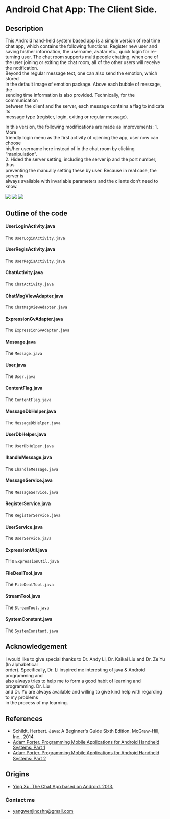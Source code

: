 # Android Chat App: The Client Side.

## Description
This Android hand-held system based app is a simple version of real time  
chat app, which contains the following functions: Register new user and  
saving his/her information, the username, avatar etc., quick login for re-  
turning user. The chat room supports multi people chatting, when one of  
the user joining or exiting the chat room, all of the other users will receive  
the notification.   
Beyond the regular message text, one can also send the emotion, which stored  
in the default image of emotion package. Above each bubble of message, the  
sending time information is also provided. Technically, for the communication  
between the client and the server, each message contains a flag to indicate its  
message type (register, login, exiting or regular message).  

In this version, the following modifications are made as improvements: 1. More   
friendly login menu as the first activity of opening the app, user now can choose  
his/her username here instead of in the chat room by clicking “manipulation”.  
2. Hided the server setting, including the server ip and the port number, thus  
preventing the manually setting these by user. Because in real case, the server is  
always available with invariable parameters and the clients don’t need to know.

![](https://raw.githubusercontent.com/insogin/AppChatRoom6.3/master/screenshot1/login.jpg)
![](https://raw.githubusercontent.com/insogin/AppChatRoom6.3/master/screenshot1/register.jpg)
![](https://raw.githubusercontent.com/insogin/AppChatRoom6.3/master/screenshot1/chat.jpg)


## Outline of the code

#### UserLoginActivity.java
The `UserLoginActivity.java`

#### UserRegisActivity.java
The `UserRegisActivity.java`

#### ChatActivity.java
The `ChatActivity.java`

#### ChatMsgViewAdapter.java
The `ChatMsgViewAdapter.java`

#### ExpressionGvAdapter.java
The `ExpressionGvAdapter.java`

#### Message.java
The `Message.java`

#### User.java
The `User.java`

#### ContentFlag.java
The `ContentFlag.java`

#### MessageDbHelper.java
The `MessageDbHelper.java`

#### UserDbHelper.java
The `UserDbHelper.java`

#### IhandleMessage.java
The `IhandleMessage.java`

#### MessageService.java
The `MessageService.java`

#### RegisterService.java
The `RegisterService.java`

#### UserService.java
The `UserService.java`

#### ExpressionUtil.java
THe `ExpressionUtil.java`

#### FileDealTool.java
The `FileDealTool.java`

#### StreamTool.java
The `StreamTool.java`

#### SystemConstant.java
The `SystemConstant.java`


## Acknowledgement
I would like to give special thanks to Dr. Andy Li, Dr. Kaikai Liu and Dr. Ze Yu (In alphabetical  
order). Specifically, Dr. Li inspired me  interesting of java & Android programming and  
also always tries to help me to form a good habit of learning and programming. Dr. Liu  
and Dr. Yu are always available and willing to give kind help with regarding to my problems  
in the process of my learning.

## References
* Schildt, Herbert. Java: A Beginner's Guide Sixth Edition. McGraw-Hill, Inc., 2014.
* [Adam Porter. Programming Mobile Applications for Android Handheld Systems: Part 1](https://class.coursera.org/androidpart1-004)
* [Adam Porter. Programming Mobile Applications for Android Handheld Systems: Part 2](https://class.coursera.org/androidpart2-003)


## Origins
* [Ying Xu. The Chat App based on Android. 2013.](http://download.csdn.net/detail/jiangliloveyou/6457969)

### Contact me
* yangwenjincshn@gmail.com


